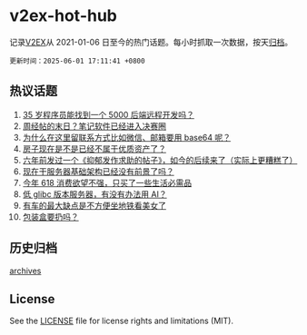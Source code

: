 # v2ex-hot-hub

 记录[V2EX](https://www.v2ex.com/)从 2021-01-06 日至今的热门话题。每小时抓取一次数据，按天[归档](archives)。

`更新时间：2025-06-01 17:11:41 +0800`

## 热议话题

1. [35 岁程序员能找到一个 5000 后端远程开发吗？](https://www.v2ex.com/t/1135648)
1. [周经帖的末日？笔记软件已经进入决赛圈](https://www.v2ex.com/t/1135671)
1. [为什么在这里留联系方式比如微信、邮箱要用 base64 呢？](https://www.v2ex.com/t/1135678)
1. [房子现在是不是已经不属于优质资产了？](https://www.v2ex.com/t/1135635)
1. [六年前发过一个《抑郁发作求助的帖子》，如今的后续来了（实际上更糟糕了）](https://www.v2ex.com/t/1135663)
1. [现在干服务器基础架构已经没有前景了吗？](https://www.v2ex.com/t/1135668)
1. [今年 618 消费欲望不强，只买了一些生活必需品](https://www.v2ex.com/t/1135708)
1. [低 glibc 版本服务器，有没有办法用 AI？](https://www.v2ex.com/t/1135699)
1. [有车的最大缺点是不方便坐地铁看美女了](https://www.v2ex.com/t/1135632)
1. [包装盒要扔吗？](https://www.v2ex.com/t/1135726)

## 历史归档

[archives](archives)

## License

See the [LICENSE](LICENSE) file for license rights and limitations (MIT).
